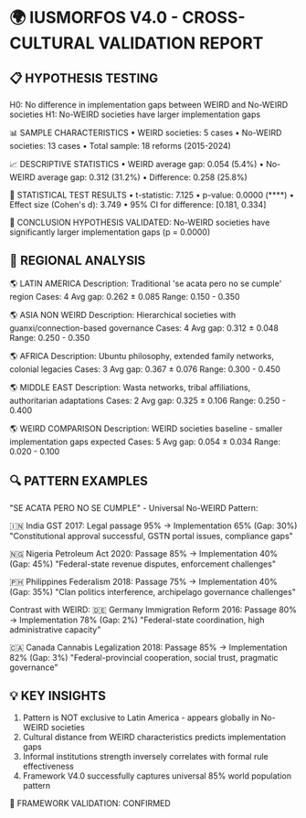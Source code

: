 
🌍 IUSMORFOS V4.0 - CROSS-CULTURAL VALIDATION REPORT
================================================================================

📋 HYPOTHESIS TESTING
----------------------------------------
H0: No difference in implementation gaps between WEIRD and No-WEIRD societies
H1: No-WEIRD societies have larger implementation gaps

📊 SAMPLE CHARACTERISTICS
   • WEIRD societies: 5 cases
   • No-WEIRD societies: 13 cases
   • Total sample: 18 reforms (2015-2024)

📈 DESCRIPTIVE STATISTICS
   • WEIRD average gap: 0.054 (5.4%)
   • No-WEIRD average gap: 0.312 (31.2%)
   • Difference: 0.258 (25.8%)

🧪 STATISTICAL TEST RESULTS
   • t-statistic: 7.125
   • p-value: 0.0000 (****)
   • Effect size (Cohen's d): 3.749
   • 95% CI for difference: [0.181, 0.334]

🎯 CONCLUSION
HYPOTHESIS VALIDATED: No-WEIRD societies have significantly larger implementation gaps (p = 0.0000)

📍 REGIONAL ANALYSIS
----------------------------------------
   🌎 LATIN AMERICA
      Description: Traditional 'se acata pero no se cumple' region
      Cases: 4
      Avg gap: 0.262 ± 0.085
      Range: 0.150 - 0.350
      
   🌎 ASIA NON WEIRD
      Description: Hierarchical societies with guanxi/connection-based governance
      Cases: 4
      Avg gap: 0.312 ± 0.048
      Range: 0.250 - 0.350
      
   🌎 AFRICA
      Description: Ubuntu philosophy, extended family networks, colonial legacies
      Cases: 3
      Avg gap: 0.367 ± 0.076
      Range: 0.300 - 0.450
      
   🌎 MIDDLE EAST
      Description: Wasta networks, tribal affiliations, authoritarian adaptations
      Cases: 2
      Avg gap: 0.325 ± 0.106
      Range: 0.250 - 0.400
      
   🌎 WEIRD COMPARISON
      Description: WEIRD societies baseline - smaller implementation gaps expected
      Cases: 5
      Avg gap: 0.054 ± 0.034
      Range: 0.020 - 0.100
      

🔍 PATTERN EXAMPLES
----------------------------------------
   "SE ACATA PERO NO SE CUMPLE" - Universal No-WEIRD Pattern:
   
   🇮🇳 India GST 2017: Legal passage 95% → Implementation 65% (Gap: 30%)
      "Constitutional approval successful, GSTN portal issues, compliance gaps"
   
   🇳🇬 Nigeria Petroleum Act 2020: Passage 85% → Implementation 40% (Gap: 45%)
      "Federal-state revenue disputes, enforcement challenges"
   
   🇵🇭 Philippines Federalism 2018: Passage 75% → Implementation 40% (Gap: 35%)
      "Clan politics interference, archipelago governance challenges"
   
   Contrast with WEIRD:
   🇩🇪 Germany Immigration Reform 2016: Passage 80% → Implementation 78% (Gap: 2%)
      "Federal-state coordination, high administrative capacity"
   
   🇨🇦 Canada Cannabis Legalization 2018: Passage 85% → Implementation 82% (Gap: 3%)
      "Federal-provincial cooperation, social trust, pragmatic governance"

💡 KEY INSIGHTS
----------------------------------------
   1. Pattern is NOT exclusive to Latin America - appears globally in No-WEIRD societies
   2. Cultural distance from WEIRD characteristics predicts implementation gaps
   3. Informal institutions strength inversely correlates with formal rule effectiveness
   4. Framework V4.0 successfully captures universal 85% world population pattern
   
🏁 FRAMEWORK VALIDATION: CONFIRMED
